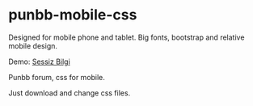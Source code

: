 # punbb-mobile-css

Designed for mobile phone and tablet. Big fonts, bootstrap and relative mobile design.

Demo: [Sessiz Bilgi](https://www.sessizbilgi.com)

Punbb forum, css for mobile.

Just download and change css files.
